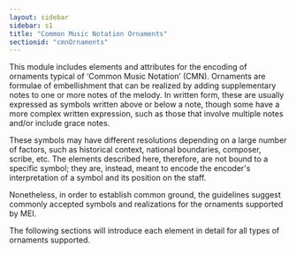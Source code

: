 ```yaml
---
layout: sidebar
sidebar: s1
title: "Common Music Notation Ornaments"
sectionid: "cmnOrnaments"
---
```


<span class="div">
   
   This module includes elements and attributes for the encoding of ornaments typical
   of
   ‘Common Music Notation’ (CMN). Ornaments are formulae of
   embellishment that can be realized by adding supplementary notes to one or more notes
   of the
   melody. In written form, these are usually expressed as symbols written above or below
   a note,
   though some have a more complex written expression, such as those that involve multiple
   notes
   and/or include grace notes.
   
   These symbols may have different resolutions depending on a large number of factors,
   such as
   historical context, national boundaries, composer, scribe, etc. The elements described
   here,
   therefore, are not bound to a specific symbol; they are, instead, meant to encode
   the encoder's
   interpretation of a symbol and its position on the staff.
   
   Nonetheless, in order to establish common ground, the guidelines suggest commonly
   accepted
   symbols and realizations for the ornaments supported by MEI.
   
   The following sections will introduce each element in detail for all types of ornaments
   supported.
   
   
   
   
   
   
   
   
   
   
   
   
   
   
   
</span>